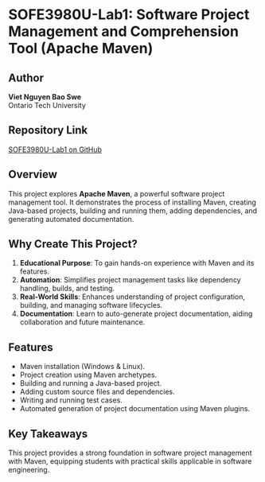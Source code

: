 # SOFE3980U-Lab1: Software Project Management and Comprehension Tool (Apache Maven)  

## Author  
**Viet Nguyen Bao Swe**  
Ontario Tech University  

## Repository Link  
[SOFE3980U-Lab1 on GitHub](https://github.com/VNBcoding/Lab1)  

## Overview  
This project explores **Apache Maven**, a powerful software project management tool. It demonstrates the process of installing Maven, creating Java-based projects, building and running them, adding dependencies, and generating automated documentation.  

## Why Create This Project?  
1. **Educational Purpose**: To gain hands-on experience with Maven and its features.  
2. **Automation**: Simplifies project management tasks like dependency handling, builds, and testing.  
3. **Real-World Skills**: Enhances understanding of project configuration, building, and managing software lifecycles.  
4. **Documentation**: Learn to auto-generate project documentation, aiding collaboration and future maintenance.  

## Features  
- Maven installation (Windows & Linux).  
- Project creation using Maven archetypes.  
- Building and running a Java-based project.  
- Adding custom source files and dependencies.  
- Writing and running test cases.  
- Automated generation of project documentation using Maven plugins.  

## Key Takeaways  
This project provides a strong foundation in software project management with Maven, equipping students with practical skills applicable in software engineering.  
